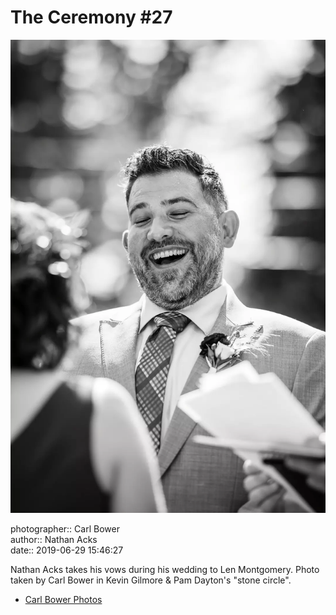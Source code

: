 # The Ceremony #27

![Nathan Acks takes his vows](assets/2019-06-29-set-1-the-ceremony-27.webp)

photographer:: Carl Bower  
author:: Nathan Acks  
date:: 2019-06-29 15:46:27

Nathan Acks takes his vows during his wedding to Len Montgomery. Photo taken by Carl Bower in Kevin Gilmore & Pam Dayton's "stone circle".

* [Carl Bower Photos](https://carlbowerphotos.com)
